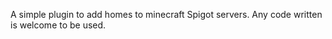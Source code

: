 A simple plugin to add homes to minecraft Spigot servers. 
Any code written is welcome to be used. 
